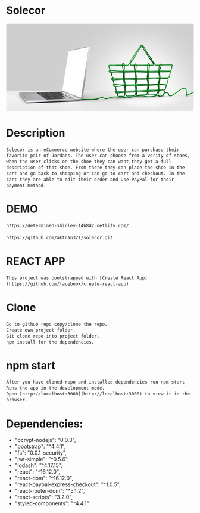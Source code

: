 #   Solecor


![Image description](/public/img/readme.jpg)


#   Description 

    Solecor is an eCommerce website where the user can purchase their favorite pair of Jordans. The user can choose from a verity of shoes, when the user clicks on the shoe they can want,they get a full description of that shoe. From there they can place the shoe in the cart and go back to shopping or can go to cart and checkout. In the cart they are able to edit their order and use PayPal for their payment method.

#   DEMO
    https://determined-shirley-f4b8d2.netlify.com/  
    
    https://github.com/aktran321/solecor.git

#   REACT APP
    This project was bootstrapped with [Create React App](https://github.com/facebook/create-react-app).

#   Clone

    Go to github repo copy/clone the repo.
    Create own project folder.
    Git clone repo into project folder.
    npm install for the dependencies.
 
#   npm start
    After you have cloned repo and installed dependencies run npm start
    Runs the app in the development mode.
    Open [http://localhost:3000](http://localhost:3000) to view it in the browser.

#   Dependencies: 
*   "bcrypt-nodejs": "0.0.3",
*   "bootstrap": "^4.4.1",
*   "fs": "0.0.1-security",
*   "jwt-simple": "^0.5.6",
*   "lodash": "^4.17.15",
*   "react": "^16.12.0",
*   "react-dom": "^16.12.0",
*   "react-paypal-express-checkout": "^1.0.5",
*   "react-router-dom": "^5.1.2",
*   "react-scripts": "3.2.0",
*   "styled-components": "^4.4.1"

